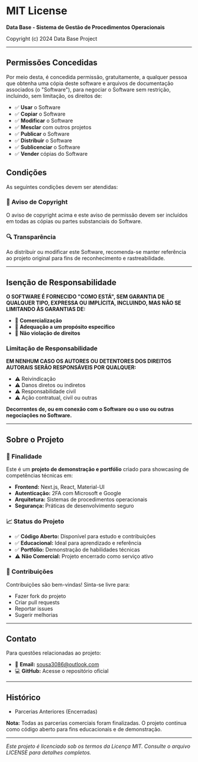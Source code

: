 # MIT License

**Data Base - Sistema de Gestão de Procedimentos Operacionais**

Copyright (c) 2024 Data Base Project

---

## Permissões Concedidas

Por meio desta, é concedida permissão, gratuitamente, a qualquer pessoa que obtenha uma cópia deste software e arquivos de documentação associados (o "Software"), para negociar o Software sem restrição, incluindo, sem limitação, os direitos de:

- ✅ **Usar** o Software
- ✅ **Copiar** o Software  
- ✅ **Modificar** o Software
- ✅ **Mesclar** com outros projetos
- ✅ **Publicar** o Software
- ✅ **Distribuir** o Software
- ✅ **Sublicenciar** o Software
- ✅ **Vender** cópias do Software

## Condições

As seguintes condições devem ser atendidas:

### 📄 Aviso de Copyright
O aviso de copyright acima e este aviso de permissão devem ser incluídos em todas as cópias ou partes substanciais do Software.

### 🔍 Transparência
Ao distribuir ou modificar este Software, recomenda-se manter referência ao projeto original para fins de reconhecimento e rastreabilidade.

---

## Isenção de Responsabilidade

**O SOFTWARE É FORNECIDO "COMO ESTÁ", SEM GARANTIA DE QUALQUER TIPO, EXPRESSA OU IMPLÍCITA, INCLUINDO, MAS NÃO SE LIMITANDO ÀS GARANTIAS DE:**

- 🚫 **Comercialização**
- 🚫 **Adequação a um propósito específico**  
- 🚫 **Não violação de direitos**

### Limitação de Responsabilidade

**EM NENHUM CASO OS AUTORES OU DETENTORES DOS DIREITOS AUTORAIS SERÃO RESPONSÁVEIS POR QUALQUER:**

- ⚠️ Reivindicação
- ⚠️ Danos diretos ou indiretos
- ⚠️ Responsabilidade civil
- ⚠️ Ação contratual, civil ou outras

**Decorrentes de, ou em conexão com o Software ou o uso ou outras negociações no Software.**

---

## Sobre o Projeto

### 🎯 Finalidade
Este é um **projeto de demonstração e portfólio** criado para showcasing de competências técnicas em:

- **Frontend:** Next.js, React, Material-UI
- **Autenticação:** 2FA com Microsoft e Google
- **Arquitetura:** Sistemas de procedimentos operacionais
- **Segurança:** Práticas de desenvolvimento seguro

### 📈 Status do Projeto
- ✅ **Código Aberto:** Disponível para estudo e contribuições
- ✅ **Educacional:** Ideal para aprendizado e referência
- ✅ **Portfólio:** Demonstração de habilidades técnicas
- ⚠️ **Não Comercial:** Projeto encerrado como serviço ativo

### 🤝 Contribuições
Contribuições são bem-vindas! Sinta-se livre para:
- Fazer fork do projeto
- Criar pull requests
- Reportar issues
- Sugerir melhorias

---

## Contato

Para questões relacionadas ao projeto:
- 📧 **Email:** sousa3086@outlook.com
- 💻 **GitHub:** Acesse o repositório oficial

---

## Histórico

- Parcerias Anteriores (Encerradas)

**Nota:** Todas as parcerias comerciais foram finalizadas. O projeto continua como código aberto para fins educacionais e de demonstração.

---

*Este projeto é licenciado sob os termos da Licença MIT. Consulte o arquivo LICENSE para detalhes completos.*
